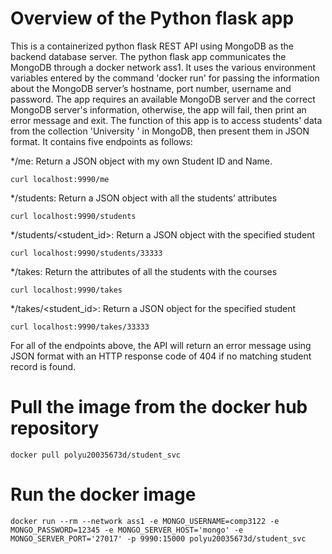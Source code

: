# Overview of the Python flask app
This is a containerized python flask REST API using MongoDB as the backend database server. The python flask app communicates the MongoDB through a docker network ass1. It uses the various environment variables entered by the command 'docker run'  for passing the information about the MongoDB server’s hostname, port number, username and password. The app requires an available MongoDB server and the correct MongoDB server's information, otherwise, the app will fail, then print an error message and exit.
The function of this app is to access students' data from the collection 'University ' in MongoDB, then present them in JSON format. It contains five endpoints as follows:

*/me: Return a JSON object with my own Student ID and Name.
```
curl localhost:9990/me
```

*/students: Return a JSON object with all the students’ attributes
```
curl localhost:9990/students
```

*/students/<student_id>: Return a JSON object with the specified student 
```
curl localhost:9990/students/33333
```

*/takes: Return the attributes of all the students with the courses 
```
curl localhost:9990/takes
```

*/takes/<student_id>: Return a JSON object for the specified student
```
curl localhost:9990/takes/33333
```

For all of the endpoints above, the API will return an error message using JSON format with an HTTP response code of 404 if no matching student record is found.

# Pull the image from the docker hub repository
```
docker pull polyu20035673d/student_svc
```

# Run the docker image
```
docker run --rm --network ass1 -e MONGO_USERNAME=comp3122 -e MONGO_PASSWORD=12345 -e MONGO_SERVER_HOST='mongo' -e MONGO_SERVER_PORT='27017' -p 9990:15000 polyu20035673d/student_svc
```